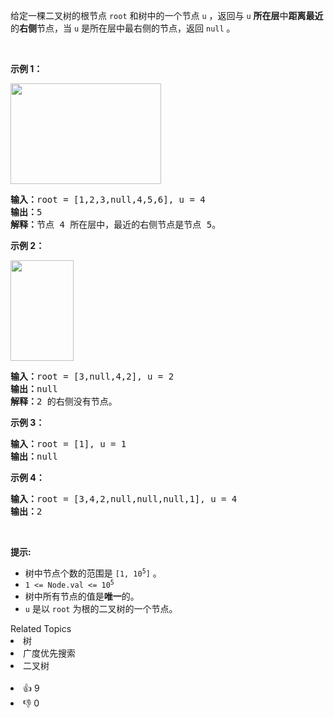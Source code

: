 <p>给定一棵二叉树的根节点&nbsp;<code>root</code>&nbsp;和树中的一个节点&nbsp;<code>u</code>&nbsp;，返回与&nbsp;<code>u</code>&nbsp;<strong>所在层</strong>中<strong>距离最近</strong>的<strong>右侧</strong>节点，当&nbsp;<code>u</code>&nbsp;是所在层中最右侧的节点，返回&nbsp;<code>null</code>&nbsp;。</p>

<p>&nbsp;</p>

<p><strong>示例 1：</strong></p>

<p><img alt="" src="https://assets.leetcode.com/uploads/2020/09/24/p3.png" style="width: 241px; height: 161px;" /></p>

<pre>
<strong>输入：</strong>root = [1,2,3,null,4,5,6], u = 4
<strong>输出：</strong>5
<strong>解释：</strong>节点 4 所在层中，最近的右侧节点是节点 5。
</pre>

<p><strong>示例 2：</strong></p>

<p><strong><img alt="" src="https://assets.leetcode.com/uploads/2020/09/23/p2.png" style="width: 101px; height: 161px;" /></strong></p>

<pre>
<strong>输入：</strong>root = [3,null,4,2], u = 2
<strong>输出：</strong>null
<strong>解释：</strong>2 的右侧没有节点。
</pre>

<p><strong>示例 3：</strong></p>

<pre>
<strong>输入：</strong>root = [1], u = 1
<strong>输出：</strong>null
</pre>

<p><strong>示例 4：</strong></p>

<pre>
<strong>输入：</strong>root = [3,4,2,null,null,null,1], u = 4
<strong>输出：</strong>2
</pre>

<p>&nbsp;</p>

<p><strong>提示:</strong></p>

<ul> 
 <li>树中节点个数的范围是&nbsp;<code>[1, 10<sup>5</sup>]</code>&nbsp;。</li> 
 <li><code>1 &lt;= Node.val &lt;= 10<sup>5</sup></code></li> 
 <li>树中所有节点的值是<strong>唯一</strong>的。</li> 
 <li><code>u</code>&nbsp;是以&nbsp;<code>root</code>&nbsp;为根的二叉树的一个节点。</li> 
</ul>

<div><div>Related Topics</div><div><li>树</li><li>广度优先搜索</li><li>二叉树</li></div></div><br><div><li>👍 9</li><li>👎 0</li></div>